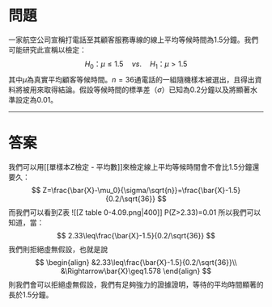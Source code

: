 # 問題
一家航空公司宣稱打電話至其顧客服務專線的線上平均等候時間為1.5分鐘。我們可能研究此宣稱以檢定：
$$
H_0\text{：}\mu\leq1.5\quad vs.\quad H_1\text{：}\mu>1.5
$$
其中$\mu$為真實平均顧客等候時間。$n=36$通電話的一組隨機樣本被選出，且得出資料將被用來取得結論。假設等候時間的標準差（$\sigma$）已知為0.2分鐘以及將顯著水準設定為0.01。
- - -
# 答案
我們可以用[[單樣本Z檢定 - 平均數]]來檢定線上平均等候時間會不會比1.5分鐘還要久：
$$
Z=\frac{\bar{X}-\mu_0}{\sigma/\sqrt{n}}=\frac{\bar{X}-1.5}{0.2/\sqrt{36}}
$$
而我們可以看到Z表
![[Z table 0-4.09.png|400]]
P(Z>2.33)=0.01
所以我們可以知道，當：
$$
2.33\leq\frac{\bar{X}-1.5}{0.2/\sqrt{36}}
$$
我們則拒絕虛無假設，也就是說
$$
\begin{align}
&2.33\leq\frac{\bar{X}-1.5}{0.2/\sqrt{36}}\\
&\Rightarrow\bar{X}\geq1.578
\end{align}
$$
則我們會可以拒絕虛無假設，我們有足夠強力的證據證明，等待的平均時間顯著的長於1.5分鐘。